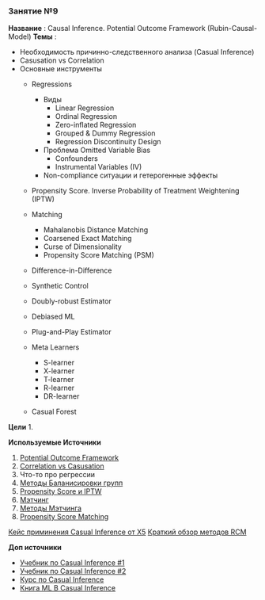 ### Занятие №9

**Название** : Causal Inference. Potential Outcome Framework (Rubin-Causal-Model)
**Темы** : 
  * Необходимость причинно-следственного анализа (Casual Inference)
  * Casusation vs Correlation
  * Основные инструменты
    * Regressions
      * Виды 
        * Linear Regression
        * Ordinal Regression
        * Zero-inflated Regression
        * Grouped & Dummy Regression
        * Regression Discontinuity Design
      * Проблема Omitted Variable Bias
        * Confounders
        * Instrumental Variables (IV)
      * Non-compliance ситуации и гетерогенные эффекты
    
    * Propensity Score. Inverse  Probability of Treatment Weightening  (IPTW)
    * Matching
      * Mahalanobis Distance Matching
      * Coarsened Exact Matching
      * Curse of Dimensionality
      * Propensity Score Matching (PSM) 
    * Difference-in-Difference
    * Synthetic Control
    * Doubly-robust Estimator
    * Debiased ML
    * Plug-and-Play Estimator
    * Meta Learners
      * S-learner
      * X-learner
      * T-learner
      * R-learner
      * DR-learner
    * Casual Forest
    
**Цели**
  1. 

**Используемые Источники**
1. [Potential Outcome Framework](https://alexdeng.github.io/causal/rcm.html#randomization-and-unconfoundedness)
2. [Correlation vs Casusation](https://en.wikipedia.org/wiki/Correlation_does_not_imply_causation)
3. Что-то про регрессии
4. [Методы Баланисировки групп](https://habr.com/ru/companies/X5Tech/articles/780690/)
5. [Propensity Score и IPTW](https://matheusfacure.github.io/python-causality-handbook/11-Propensity-Score.html)
6. [Мэтчинг](https://matheusfacure.github.io/python-causality-handbook/10-Matching.html)
7. [Методы Мэтчинга](https://cran.r-project.org/web/packages/MatchIt/vignettes/matching-methods.html)
8. [Propensity Score Matching](https://www.youtube.com/watch?v=rBv39pK1iEs&t=2148s)



[Кейс приминения Casual Inference от X5](https://habr.com/ru/companies/X5Tech/articles/768008/)
[Краткий обзор методов RCM](https://koch-kir.medium.com/causal-inference-from-observational-data-или-как-провести-а-в-тест-без-а-в-теста-afb84f2579f2#507b)

**Доп источники**
* [Учебник по Casual Inference #1](https://miguelhernan.org/whatifbook)
* [Учебник по Casual Inference #2](https://library.fa.ru/files/Imbens.pdf)
* [Курс по Casual Inference](https://www.youtube.com/watch?v=CfzO4IEMVUk&list=PLoazKTcS0Rzb6bb9L508cyJ1z-U9iWkA0)
* [Книга ML В Casual Inference](https://causalml-book.org/)
